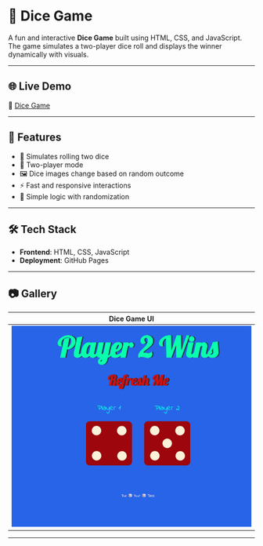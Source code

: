 # 🎲 Dice Game  

A fun and interactive **Dice Game** built using HTML, CSS, and JavaScript.  
The game simulates a two-player dice roll and displays the winner dynamically with visuals.

---

## 🌐 Live Demo  
🔗 [Dice Game](https://adityamahekar.github.io/Dice_Game/)

---

## 🚀 Features  
- 🎲 Simulates rolling two dice  
- 👥 Two-player mode  
- 🖼️ Dice images change based on random outcome  
- ⚡ Fast and responsive interactions  
- 🧠 Simple logic with randomization  

---

## 🛠️ Tech Stack  
- **Frontend**: HTML, CSS, JavaScript  
- **Deployment**: GitHub Pages  

---

## 📷 Gallery  

| Dice Game UI |
|--------------|
| ![Dice Game Screenshot](dcg.png) |

---


